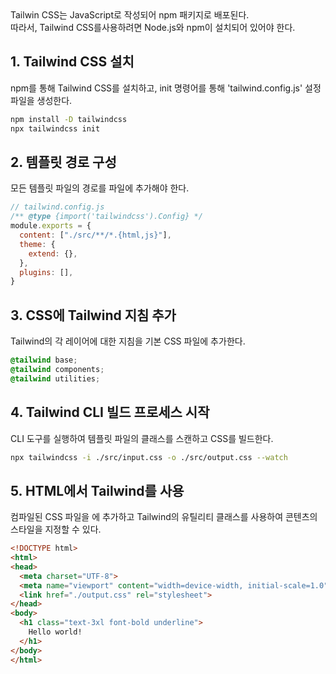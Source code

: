<div>Tailwin CSS는 JavaScript로 작성되어 npm 패키지로 배포된다.</div>
<div>따라서, Tailwind CSS를사용하려면 Node.js와 npm이 설치되어 있어야 한다.</div>

## 1. Tailwind CSS 설치
npm를 통해 Tailwind CSS를 설치하고, init 명령어를 통해 'tailwind.config.js' 설정파일을 생성한다.
```bash
npm install -D tailwindcss
npx tailwindcss init
```

## 2. 템플릿 경로 구성
모든 템플릿 파일의 경로를 파일에 추가해야 한다.

```javascript
// tailwind.config.js
/** @type {import('tailwindcss').Config} */
module.exports = {
  content: ["./src/**/*.{html,js}"],
  theme: {
    extend: {},
  },
  plugins: [],
}
```

## 3. CSS에 Tailwind 지침 추가
Tailwind의 각 레이어에 대한 지침을 기본 CSS 파일에 추가한다.

```css
@tailwind base;
@tailwind components;
@tailwind utilities;
```

## 4. Tailwind CLI 빌드 프로세스 시작
CLI 도구를 실행하여 템플릿 파일의 클래스를 스캔하고 CSS를 빌드한다.

```bash
npx tailwindcss -i ./src/input.css -o ./src/output.css --watch
```

## 5. HTML에서 Tailwind를 사용
컴파일된 CSS 파일을 에 추가하고 Tailwind의 유틸리티 클래스를 사용하여 콘텐츠의 스타일을 지정할 수 있다.

```html
<!DOCTYPE html>
<html>
<head>
  <meta charset="UTF-8">
  <meta name="viewport" content="width=device-width, initial-scale=1.0">
  <link href="./output.css" rel="stylesheet">
</head>
<body>
  <h1 class="text-3xl font-bold underline">
    Hello world!
  </h1>
</body>
</html>
```
